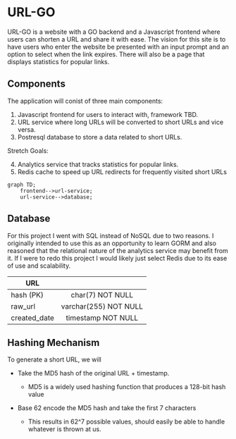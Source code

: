 # URL-GO

URL-GO is a website with a GO backend and a Javascript frontend where users can shorten a URL and share it with ease. The vision for this site is to
have users who enter the website be presented with an input prompt and an option to select when the link expires. There will also be a page that displays statistics for popular links.

## Components

The application will conist of three main components:

1. Javascript frontend for users to interact with, framework TBD.
2. URL service where long URLs will be converted to short URLs and vice versa.
3. Postresql database to store a data related to short URLs.

Stretch Goals:

4. Analytics service that tracks statistics for popular links.
5. Redis cache to speed up URL redirects for frequently visited short URLs

```mermaid
graph TD;
    frontend-->url-service;
    url-service-->database;
```

## Database

For this project I went with SQL instead of NoSQL due to two reasons. I originally intended to use this as an opportunity to learn GORM and also reasoned that the relational nature of the analytics service may benefit from it. If I were to redo this project I would likely just select Redis due to its ease of use and scalability.

| URL          |                       |
| ------------ | :-------------------: |
| hash (PK)    |   char(7) NOT NULL    |
| raw_url      | varchar(255) NOT NULL |
| created_date |  timestamp NOT NULL   |

## Hashing Mechanism

To generate a short URL, we will

- Take the MD5 hash of the original URL + timestamp.

  - MD5 is a widely used hashing function that produces a 128-bit hash value

- Base 62 encode the MD5 hash and take the first 7 characters
  - This results in 62^7 possible values, should easily be able to handle whatever is thrown at us.
